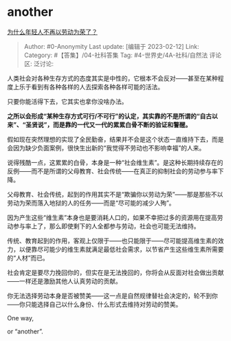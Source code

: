 # another
[为什么年轻人不再以劳动为荣了？](https://www.zhihu.com/question/581996087/answer/2889123105)

> Author: #0-Anonymity
> Last update: [编辑于 2023-02-12]
> Link:
> Category: #【答集】/04-社科答集
> Tag: #4-世界史/4A-社科/自然法
> 评论区:
> 泛讨论:

人类社会对各种生存方式的态度其实是中性的，它根本不会反对——甚至在某种程度上乐于看到有各种各样的人去探索各种各样可能的活法。

只要你能活得下去，它其实也拿你没啥办法。

**之所以会形成“某种生存方式可行/不可行”的认定，其实靠的不是所谓的“自古以来”、“圣贤说”，而是靠的一代又一代的累累白骨不断的验证和警醒。**

假如现在突然理想的实现了全民勤奋，结果并不会是这个状态一直维持下去，而是会因为缺少负面案例，很快生出新的“我觉得不劳动也不影响幸福”的人来。

说得残酷一点，这累累的白骨，本身是一种“社会维生素”。是这种长期持续存在的反例——而不是所谓的父母教育、社会传统——在真正的抑制社会的劳动参与率下降。

父母教育、社会传统，起到的作用其实不是“欺骗你以劳动为荣”——那是那些不以劳动为荣而落入地狱的人的任务——而是“尽可能的减少人殉”。

因为产生这些“维生素”本身也是要消耗人口的，如果不幸把过多的资源用在提高劳动参与率上了，那么即使剩下的人全都参与劳动，社会也可能无法维持。

传统、教育起到的作用，客观上仅限于——也只能限于——尽可能提高维生素的效力，以便靠尽可能少的维生素就满足最低社会需求，以节省产生这些维生素所需要的“人材”而已。

社会肯定是要尽力挽回你的，但实在是无法挽回的，你将会从反面对社会做出贡献——一样还是激励其他人认真劳动的贡献。

你无法选择劳动本身是否被赞美——这一点是自然规律替社会决定的，轮不到你——你只能选择自己以什么身份、什么形式去维持对劳动的赞美。

One way,

or “another”.
